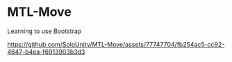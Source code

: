 # MTL-Move
Learning to use Bootstrap

https://github.com/SoloUnity/MTL-Move/assets/77747704/fb254ac5-cc92-4647-b4ea-f6913903b3d3

